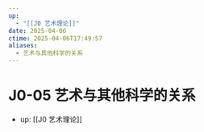 ```yaml
---
up:
  - "[[J0 艺术理论]]"
date: 2025-04-06
ctime: 2025-04-06T17:49:57
aliases:
  - 艺术与其他科学的关系
---
```


# J0-05 艺术与其他科学的关系

- up: [[J0 艺术理论]]
